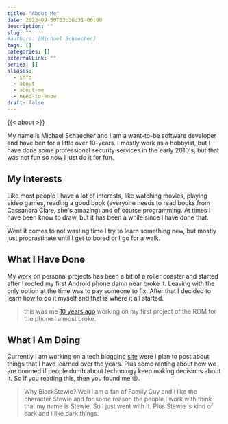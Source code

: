 ```yaml
---
title: "About Me"
date: 2023-09-30T13:36:31-06:00
description: ""
slug: ""
#authors: [Michael Schaecher]
tags: []
categories: []
externalLink: ""
series: []
aliases:
  - info
  - about
  - about-me
  - need-to-know
draft: false
---
```


{{< about >}}

My name is Michael Schaecher and I am a want-to-be software developer and have ben for a little over 10-years. I mostly work as a hobbyist, but I have done some professional security services in the early 2010's; but that was not fun so now I just do it for fun.

## My Interests

Like most people I have a lot of interests, like watching movies, playing video games, reading a good book (everyone needs to read books from Cassandra Clare, she's amazing) and of course programming. At times I have been know to draw, but it has been a while since I have done that.

Went it comes to not wasting time I try to learn something new, but mostly just procrastinate until I get to bored or I go for a walk.

## What I Have Done

My work on personal projects has been a bit of a roller coaster and started after I rooted my first Android phone damn near broke it.
Leaving with the only option at the time was to pay someone to fix. After that I decided to learn how to do it myself and that is where it all started.

> this was me [10 years ago](https://github.com/Earthnfire78) working on my first project of the ROM for the phone I almost broke.

## What I Am Doing

Currently I am working on a tech blogging [site](blackstewie.com) were I plan to post about things that I have learned over the years. Plus some ranting about how we are doomed if people dumb about technology keep making decisions about it. So if you reading this, then you found me 😄.

> Why BlackStewie? Well I am a fan of Family Guy and I like the character Stewie and for some reason the people I work with think that my name is Stewie. So I just went with it. Plus Stewie is kind of dark and I like dark things.
